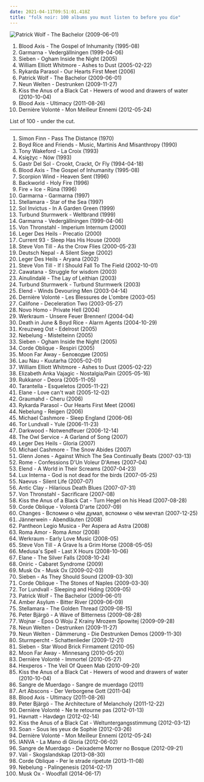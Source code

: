 ```yaml
---
date: 2021-04-11T09:51:01.418Z
title: "folk noir: 100 albums you must listen to before you die"
---
```

![Patrick Wolf - The Bachelor (2009-06-01)](http://coverartarchive.org/release/4f8f41d4-895d-488d-95d0-7daec079bcd1/21698152605-500.jpg "Patrick Wolf - The Bachelor (2009-06-01)")
<ol class="albums">
<li data-cover="http://coverartarchive.org/release/e9e0bf3e-9a94-3585-93ef-e6c1f5e0e5de/23505005206-500.jpg" data-tags="martial industrial, neofolk" role="button">Blood Axis - The Gospel of Inhumanity (1995-08)</li>
<li data-cover="https://img.discogs.com/Hhp0jMQUc3E5kGWLO4AoKncEGcQ=/fit-in/400x392/filters:strip_icc():format(jpeg):mode_rgb():quality(90)/discogs-images/R-1072107-1217768309.jpeg.jpg" data-tags="swedish, nordic folk, folk rock" role="button">Garmarna - Vedergällningen (1999-04-06)</li>
<li data-cover="http://coverartarchive.org/release/07b341fc-9fad-41ee-9b4c-8ffa86c395b5/2044678583-500.jpg" data-tags="folk noir, neofolk, neoclassical, celtic folk, wyrd folk, experimental folk, funeral folk, ethereal folk, darkfolk, ogham the ogham, je dirai quelque jour vos naissances latentes, nox-aeternus, apocalyptic folk noir, ambient funeral folk, ambient ghost apocalyptic" role="button">Sieben - Ogham Inside the Night (2005)</li>
<li data-cover="https://via.placeholder.com/450" data-tags="alt-country, brilliant album" role="button">William Elliott Whitmore - Ashes to Dust (2005-02-22)</li>
<li data-cover="https://via.placeholder.com/450" data-tags="singer-songwriter, post-punk, folk noir, retroschool, r parasol" role="button">Rykarda Parasol - Our Hearts First Meet (2006)</li>
<li data-cover="http://coverartarchive.org/release/4f8f41d4-895d-488d-95d0-7daec079bcd1/21698152605-500.jpg" data-tags="indie, alternative, folk, epic, fucking epic" role="button">Patrick Wolf - The Bachelor (2009-06-01)</li>
<li data-cover="http://coverartarchive.org/release/b037ecc8-45fa-43c1-bf9a-30c4934b3aed/3104789300-500.jpg" data-tags="neofolk, neo folk" role="button">Neun Welten - Destrunken (2009-11-27)</li>
<li data-cover="http://coverartarchive.org/release/71727f18-c683-4440-8ee5-0a623b5ad7fb/3109305787-500.jpg" data-tags="psychedelic folk, psychedelic neofolk" role="button">Kiss the Anus of a Black Cat - Hewers of wood and drawers of water (2010-10-04)</li>
<li data-cover="http://coverartarchive.org/release/7d744184-34a0-415a-b89e-6f8c7ed2d305/11633838088-500.jpg" data-tags="industrial, folk noir, neofolk, dark folk, martial industrial, neoclassical, apocalyptic folk, martial neofolk, je dirai quelque jour vos naissances latentes, nox-aeternus" role="button">Blood Axis - Ultimacy (2011-08-26)</li>
<li data-cover="http://coverartarchive.org/release/749b013d-fd81-4ca1-9acd-4c5de34ba331/5904656404-500.jpg" data-tags="industrial, folk noir, neofolk, dark folk, martial industrial, neoclassical, apocalyptic folk, music i tried but didnt like, martial neofolk, je dirai quelque jour vos naissances latentes, nox-aeternus, eurasian artists european association" role="button">Dernière Volonté - Mon Meilleur Ennemi (2012-05-24)</li>
</ol>
List of 100 - under the cut.
<!-- more -->

_________________

<ol class="albums">
<li data-cover="https://img.discogs.com/7PYhzZShASHgrsZeQlB1mluE1go=/fit-in/300x300/filters:strip_icc():format(jpeg):mode_rgb():quality(90)/discogs-images/R-440410-1113766673.jpg.jpg" data-tags="psychedelic, psychedelic folk, folk" role="button">
Simon Finn - Pass The Distance (1970)
</li>
<li data-cover="https://img.discogs.com/jejZNdPQiHsEeQh702GmkFopPM8=/fit-in/600x600/filters:strip_icc():format(jpeg):mode_rgb():quality(90)/discogs-images/R-102340-1253471316.jpeg.jpg" data-tags="neofolk, dark folk" role="button">
Boyd Rice and Friends - Music, Martinis And Misanthropy (1990)
</li>
<li data-cover="https://img.discogs.com/R-K8kuEUoE9yQMf0jXFZ0xvCR1s=/fit-in/600x526/filters:strip_icc():format(jpeg):mode_rgb():quality(90)/discogs-images/R-236304-1176372054.jpeg.jpg" data-tags="folk noir, neofolk, dark folk, neoclassical, celtic folk, apocalyptic folk, funeral folk, nox-aeternus, ambient folk noir, ambient funeral folk, ambient ghost apocalyptic" role="button">
Tony Wakeford - La Croix (1993)
</li>
<li data-cover="http://coverartarchive.org/release/8a34b08d-eeb7-4d68-84b6-de21c29aed02/15586270041-500.jpg" data-tags="folk noir, neofolk, accordion, heavenly voices, neoclassical, apocalyptic folk, nox-aeternus, ambient folk noir" role="button">
Księżyc - Nów (1993)
</li>
<li data-cover="https://via.placeholder.com/450" data-tags="noise, post-rock" role="button">
Gastr Del Sol - Crookt, Crackt, Or Fly (1994-04-18)
</li>
<li data-cover="http://coverartarchive.org/release/e9e0bf3e-9a94-3585-93ef-e6c1f5e0e5de/23505005206-500.jpg" data-tags="martial industrial, neofolk" role="button">
Blood Axis - The Gospel of Inhumanity (1995-08)
</li>
<li data-cover="http://coverartarchive.org/release/78835764-5e63-4dc1-993a-a864c1ea57b8/16083964350-500.jpg" data-tags="neofolk, experimental" role="button">
Scorpion Wind - Heaven Sent (1996)
</li>
<li data-cover="https://img.discogs.com/gfgoiSb_V7doW_t_D_s1JhEU-HE=/fit-in/590x584/filters:strip_icc():format(jpeg):mode_rgb():quality(90)/discogs-images/R-309080-1361405898-3934.jpeg.jpg" data-tags="neofolk" role="button">
Backworld - Holy Fire (1996)
</li>
<li data-cover="http://coverartarchive.org/release/aaecbd4c-1c5e-448e-9528-ca42d9423963/14841497956-500.jpg" data-tags="dark folk" role="button">
Fire + Ice - Rûna (1996)
</li>
<li data-cover="http://coverartarchive.org/release/677349c5-8978-43eb-bd7a-5d5ad1528126/23770251563-500.jpg" data-tags="folk, nordic ethno grooves, scandinavian folk" role="button">
Garmarna - Garmarna (1997)
</li>
<li data-cover="http://coverartarchive.org/release/992f9492-5a5d-4c68-8be2-3d72573e7c2f/24547966474-500.jpg" data-tags="world fusion" role="button">
Stellamara - Star of the Sea (1997)
</li>
<li data-cover="http://coverartarchive.org/release/79eca596-f325-4617-8529-e2230eed0b1d/14488180752-500.jpg" data-tags="neofolk" role="button">
Sol Invictus - In A Garden Green (1999)
</li>
<li data-cover="http://coverartarchive.org/release/3498b2aa-37c7-4efa-95ae-61736cc05c46/3456088427-500.jpg" data-tags="industrial, folk noir, neofolk, dark folk, martial industrial, neoclassical, apocalyptic folk, martial neofolk, je dirai quelque jour vos naissances latentes, nox-aeternus" role="button">
Turbund Sturmwerk - Weltbrand (1999)
</li>
<li data-cover="https://img.discogs.com/Hhp0jMQUc3E5kGWLO4AoKncEGcQ=/fit-in/400x392/filters:strip_icc():format(jpeg):mode_rgb():quality(90)/discogs-images/R-1072107-1217768309.jpeg.jpg" data-tags="swedish, nordic folk, folk rock" role="button">
Garmarna - Vedergällningen (1999-04-06)
</li>
<li data-cover="https://img.discogs.com/5fCiiKZISmm0lvVhiawFbhzbtWU=/fit-in/600x528/filters:strip_icc():format(jpeg):mode_rgb():quality(90)/discogs-images/R-2611582-1293132173.jpeg.jpg" data-tags="martial industrial" role="button">
Von Thronstahl - Imperium Internum (2000)
</li>
<li data-cover="https://img.discogs.com/jzbLPpERU9rdlzPBHolzDJdRkyE=/fit-in/170x170/filters:strip_icc():format(jpeg):mode_rgb():quality(90)/discogs-images/R-393353-1107428310.jpg.jpg" data-tags="epic, neofolk" role="button">
Leger Des Heils - Precatio (2000)
</li>
<li data-cover="http://coverartarchive.org/release/c5e4351e-fafd-3066-81a3-71e1cffd2133/3617687903-500.jpg" data-tags="neofolk, apocalyptic folk" role="button">
Current 93 - Sleep Has His House (2000)
</li>
<li data-cover="https://img.discogs.com/odN_mixBOw_bWndp9Tfn1RaOuIg=/fit-in/600x517/filters:strip_icc():format(jpeg):mode_rgb():quality(90)/discogs-images/R-385078-1248849142.jpeg.jpg" data-tags="singer-songwriter, avantgarde, melancholic" role="button">
Steve Von Till - As the Crow Flies (2000-05-23)
</li>
<li data-cover="http://coverartarchive.org/release/cf80170b-484c-44c3-8d40-65622582dc11/1740404925-500.jpg" data-tags="industrial" role="button">
Deutsch Nepal - A Silent Siege (2002)
</li>
<li data-cover="https://img.discogs.com/3q3Rssrn_WEJBoTcmPzKAjm5W3Y=/fit-in/170x170/filters:strip_icc():format(jpeg):mode_rgb():quality(90)/discogs-images/R-392749-1107342097.jpg.jpg" data-tags="industrial, folk noir, neofolk, dark folk, martial industrial, neoclassical, apocalyptic folk, martial neofolk, je dirai quelque jour vos naissances latentes, nox-aeternus" role="button">
Leger Des Heils - Aryana (2002)
</li>
<li data-cover="https://img.discogs.com/CRe3eF1up8sgihiNJOjdBeFgeWE=/fit-in/600x604/filters:strip_icc():format(jpeg):mode_rgb():quality(90)/discogs-images/R-385023-1248848442.jpeg.jpg" data-tags="acoustic, folk" role="button">
Steve Von Till - If I Should Fall To The Field (2002-10-01)
</li>
<li data-cover="https://img.discogs.com/R1lBbBZz4OC24dQE0LJ5h3RZcvU=/fit-in/600x531/filters:strip_icc():format(jpeg):mode_rgb():quality(90)/discogs-images/R-303179-1430050013-2005.jpeg.jpg" data-tags="neofolk, apocalyptic folk" role="button">
Cawatana - Struggle for wisdom (2003)
</li>
<li data-cover="https://img.discogs.com/_jICrP1JQsbgIN5jFEYrbYN5AzI=/fit-in/600x535/filters:strip_icc():format(jpeg):mode_rgb():quality(90)/discogs-images/R-750095-1154974913.jpeg.jpg" data-tags="neofolk" role="button">
Ainulindalë - The Lay of Leithian (2003)
</li>
<li data-cover="http://coverartarchive.org/release/0b31e8cc-e8cd-4eb9-b7af-83774257a335/3456082639-500.jpg" data-tags="industrial, folk noir, neofolk, dark folk, martial industrial, neoclassical, apocalyptic folk, martial neofolk, cold spring, je dirai quelque jour vos naissances latentes, nox-aeternus" role="button">
Turbund Sturmwerk - Turbund Sturmwerk (2003)
</li>
<li data-cover="http://coverartarchive.org/release/0e693a55-e555-419a-8b46-bc0175d6969b/5525339515-500.jpg" data-tags="neoclassical" role="button">
Elend - Winds Devouring Men (2003-04-14)
</li>
<li data-cover="http://coverartarchive.org/release/7f9e8879-d11b-450d-925b-b4845a39fdd4/1952249442-500.jpg" data-tags="martial industrial, neofolk" role="button">
Dernière Volonté - Les Blessures de L'ombre (2003-05)
</li>
<li data-cover="https://img.discogs.com/cnphNYFcaOzoqJ1qUCqIE78uQqc=/fit-in/600x600/filters:strip_icc():format(jpeg):mode_rgb():quality(90)/discogs-images/R-506591-1397153284-1182.jpeg.jpg" data-tags="indie, folk, indie rock, atmospheric, alt-country, folk noir, 2000s, treeks favourites" role="button">
Califone - Deceleration Two (2003-05-27)
</li>
<li data-cover="https://img.discogs.com/pGW3JCXuM8HloqW3CXrc8Dcs2DE=/fit-in/600x593/filters:strip_icc():format(jpeg):mode_rgb():quality(90)/discogs-images/R-295804-1188855521.jpeg.jpg" data-tags="folk noir, neofolk, dark folk, apocalyptic folk, military pop, radio foe, military noir pop" role="button">
Novo Homo - Private Hell (2004)
</li>
<li data-cover="https://img.discogs.com/bQKXi5r6CoYSeEOnTPG2tY9uGY0=/fit-in/391x400/filters:strip_icc():format(jpeg):mode_rgb():quality(90)/discogs-images/R-264594-1122716850.jpg.jpg" data-tags="neofolk" role="button">
Werkraum - Unsere Feuer Brennen! (2004-04)
</li>
<li data-cover="http://coverartarchive.org/release/eef84711-da0a-41b4-b2e9-a6e5fae95155/21078918413-500.jpg" data-tags="neofolk" role="button">
Death in June & Boyd Rice - Alarm Agents (2004-10-29)
</li>
<li data-cover="http://coverartarchive.org/release/9755e6bf-c439-4e09-bd7f-1300a770ce87/23650141567-500.jpg" data-tags="martial industrial, industrial" role="button">
Kreuzweg Ost - Edelrost (2005)
</li>
<li data-cover="http://coverartarchive.org/release/91317fc0-0cf7-49de-9ba0-5a1efdc27d54/13857043146-500.jpg" data-tags="folk noir, neofolk, dark folk, neoclassical, apocalyptic folk, nox-aeternus" role="button">
Nebelung - Mistelteinn (2005)
</li>
<li data-cover="http://coverartarchive.org/release/07b341fc-9fad-41ee-9b4c-8ffa86c395b5/2044678583-500.jpg" data-tags="folk noir, neofolk, neoclassical, celtic folk, wyrd folk, experimental folk, funeral folk, ethereal folk, darkfolk, ogham the ogham, je dirai quelque jour vos naissances latentes, nox-aeternus, apocalyptic folk noir, ambient funeral folk, ambient ghost apocalyptic" role="button">
Sieben - Ogham Inside the Night (2005)
</li>
<li data-cover="https://img.discogs.com/jJpqTTwjlEr3rjQ2WbYCmlbuJ9w=/fit-in/600x600/filters:strip_icc():format(jpeg):mode_rgb():quality(90)/discogs-images/R-963401-1376031707-9511.jpeg.jpg" data-tags="ethereal, dark folk, neo-classical, neo folk" role="button">
Corde Oblique - Respiri (2005)
</li>
<li data-cover="https://img.discogs.com/Xz2F3hJV1GXk9XlcykENIjejuhc=/fit-in/600x600/filters:strip_icc():format(jpeg):mode_rgb():quality(90)/discogs-images/R-13967827-1565114898-3972.jpeg.jpg" data-tags="dark folk" role="button">
Moon Far Away - Беловодие (2005)
</li>
<li data-cover="https://img.discogs.com/Ln_ol8MY9W6Sk1gIwIoEaGObhLI=/fit-in/600x600/filters:strip_icc():format(jpeg):mode_rgb():quality(90)/discogs-images/R-537190-1364762979-4513.jpeg.jpg" data-tags="folk" role="button">
Lau Nau - Kuutarha (2005-02-01)
</li>
<li data-cover="https://via.placeholder.com/450" data-tags="alt-country, brilliant album" role="button">
William Elliott Whitmore - Ashes to Dust (2005-02-22)
</li>
<li data-cover="http://coverartarchive.org/release/87b3cb1c-554c-43e9-a4d0-936e1c581eb0/3259790727-500.jpg" data-tags="folk, canadian, folk noir, nancykitten all-time favourite albums, e a vajagic" role="button">
Elizabeth Anka Vajagic - Nostalgia/Pain (2005-05-16)
</li>
<li data-cover="https://img.discogs.com/ljh_X5w1Ce5DG3PLy6SmrvRfuI4=/fit-in/441x394/filters:strip_icc():format(jpeg):mode_rgb():quality(90)/discogs-images/R-561225-1131714320.jpeg.jpg" data-tags="industrial, folk noir, neofolk, dark folk, martial industrial, neoclassical, apocalyptic folk, martial neofolk, je dirai quelque jour vos naissances latentes, nox-aeternus" role="button">
Rukkanor - Deora (2005-11-05)
</li>
<li data-cover="http://coverartarchive.org/release/241e4bee-a9ff-4cb2-87a2-259758a67dbf/3418037796-500.jpg" data-tags="alt-country" role="button">
Tarantella - Esqueletos (2005-11-22)
</li>
<li data-cover="https://via.placeholder.com/450" data-tags="celtic" role="button">
Elane - Love can't wait (2005-12-02)
</li>
<li data-cover="https://img.discogs.com/a6DDZA910TrXZ57PlbiUsj2odEc=/fit-in/600x529/filters:strip_icc():format(jpeg):mode_rgb():quality(90)/discogs-images/R-670091-1146472430.jpeg.jpg" data-tags="neofolk" role="button">
Graumahd - Cheru (2006)
</li>
<li data-cover="https://via.placeholder.com/450" data-tags="singer-songwriter, post-punk, folk noir, retroschool, r parasol" role="button">
Rykarda Parasol - Our Hearts First Meet (2006)
</li>
<li data-cover="https://img.discogs.com/7uDp6rOwqSLkJ9YEkEt7rW-Hvnw=/fit-in/600x594/filters:strip_icc():format(jpeg):mode_rgb():quality(90)/discogs-images/R-706912-1150120842.jpeg.jpg" data-tags="ambient, neofolk, dark folk, apocalyptic folk" role="button">
Nebelung - Reigen (2006)
</li>
<li data-cover="https://img.discogs.com/0DtbNoiwZL96dkTt9soXCuBz52w=/fit-in/555x501/filters:strip_icc():format(jpeg):mode_rgb():quality(90)/discogs-images/R-712641-1152637704.jpeg.jpg" data-tags="je devrais avoir mon enfer de la caresse" role="button">
Michael Cashmore - Sleep England (2006-06)
</li>
<li data-cover="http://coverartarchive.org/release/fc0d07b7-d1dd-4ba4-9e3d-d3809385f870/19410773764-500.jpg" data-tags="ambient, dark, ghost, ghost ambient" role="button">
Tor Lundvall - Yule (2006-11-23)
</li>
<li data-cover="http://coverartarchive.org/release/8c026b5c-643e-421c-b4c8-e1c67c5b60b2/14841095858-500.jpg" data-tags="neofolk" role="button">
Darkwood - Notwendfeuer (2006-12-14)
</li>
<li data-cover="https://img.discogs.com/mtmK5qB1HYr3zpWeTuYy4CsXzuo=/fit-in/400x398/filters:strip_icc():format(jpeg):mode_rgb():quality(90)/discogs-images/R-1062123-1189164472.jpeg.jpg" data-tags="folk noir, british folk, neofolk, dark folk, neoclassical, post-apocalyptic, funeral folk, british folk rock, nox-aeternus, ambient folk noir, apocalyptic folk noir" role="button">
The Owl Service - A Garland of Song (2007)
</li>
<li data-cover="https://img.discogs.com/03UutTaDm-qQPnpcwhDQmrsEGJ4=/fit-in/600x569/filters:strip_icc():format(jpeg):mode_rgb():quality(90)/discogs-images/R-996182-1452428700-9781.jpeg.jpg" data-tags="industrial, folk noir, neofolk, dark folk, martial industrial, neoclassical, apocalyptic folk, martial neofolk, je dirai quelque jour vos naissances latentes, nox-aeternus" role="button">
Leger Des Heils - Gloria (2007)
</li>
<li data-cover="http://coverartarchive.org/release/3b3ee7b7-a91e-4b70-bcc2-2669d1bf013d/16302212379-500.jpg" data-tags="classical, singer-songwriter" role="button">
Michael Cashmore - The Snow Abides (2007)
</li>
<li data-cover="https://img.discogs.com/tE17MK_Bukt6tzYUU5fRRmIZuKQ=/fit-in/600x588/filters:strip_icc():format(jpeg):mode_rgb():quality(90)/discogs-images/R-8730879-1467546490-6026.jpeg.jpg" data-tags="folk" role="button">
Glenn Jones - Against Which The Sea Continually Beats (2007-03-13)
</li>
<li data-cover="http://coverartarchive.org/release/20209780-beb1-45fe-b4b6-bfa6c8bd769e/2114457914-500.jpg" data-tags="neofolk, martial industrial" role="button">
Rome - Confessions D'Un Voleur D'Ames (2007-04)
</li>
<li data-cover="http://coverartarchive.org/release/246e7498-17dc-484d-94d1-28bb6b59b7e6/5525285126-500.jpg" data-tags="avant-garde, neoclassical, impossible for liberals to deal with, soundtrack to the apocalypse, neo-classical wave" role="button">
Elend - A World in Their Screams (2007-04-23)
</li>
<li data-cover="http://coverartarchive.org/release/c7682c1f-4b8d-4bbd-b2fc-a906da1cfb0c/2965698098-500.jpg" data-tags="folk, neofolk, dark folk, neoclassical, apocalyptic folk" role="button">
Lux Interna - God is not dead for the birds (2007-05-25)
</li>
<li data-cover="https://img.discogs.com/2ViiaiyJFFZUb9A1qEc6y7xE9kI=/fit-in/467x419/filters:strip_icc():format(jpeg):mode_rgb():quality(90)/discogs-images/R-1055628-1188574818.jpeg.jpg" data-tags="neofolk" role="button">
Naevus - Silent Life (2007-07)
</li>
<li data-cover="http://coverartarchive.org/release/8b96cecd-4db5-434b-8764-fc30bb1ce04c/26056549268-500.jpg" data-tags="death country" role="button">
Antic Clay - Hilarious Death Blues (2007-07-31)
</li>
<li data-cover="https://img.discogs.com/OHVVvDtPsXQn2onujpWjDtvHNDo=/fit-in/600x614/filters:strip_icc():format(jpeg):mode_rgb():quality(90)/discogs-images/R-959724-1464809862-5887.jpeg.jpg" data-tags="neofolk, martial industrial" role="button">
Von Thronstahl - Sacrificare (2007-08)
</li>
<li data-cover="https://img.discogs.com/KWGfk5E83Y_QDphMAohu9eYZUNI=/fit-in/600x612/filters:strip_icc():format(jpeg):mode_rgb():quality(90)/discogs-images/R-1080871-1191876665.jpeg.jpg" data-tags="industrial, folk noir, neofolk, dark folk, neoclassical, apocalyptic folk, martial neofolk, je dirai quelque jour vos naissances latentes, nox-aeternus" role="button">
Kiss the Anus of a Black Cat - Turn Hegel on his Head (2007-08-28)
</li>
<li data-cover="http://coverartarchive.org/release/8d22919d-84fd-49b1-a1a3-d76286ebd0c4/2234281903-500.jpg" data-tags="neofolk, dark folk, folk, ethereal" role="button">
Corde Oblique - Volontà D'arte (2007-09)
</li>
<li data-cover="https://img.discogs.com/zh8tcbs3crypKIqc9VqmPgoc5KQ=/fit-in/600x599/filters:strip_icc():format(jpeg):mode_rgb():quality(90)/discogs-images/R-4274893-1474127695-9797.jpeg.jpg" data-tags="hardcore, folk noir, neofolk, neoclassical, post-apocalyptic, dark ambient neoclassical, nox-aeternus, ambient folk noir, apocalyptic folk noir" role="button">
Changes - Вспомни о чём думал, вспомни о чём мечтал (2007-12-25)
</li>
<li data-cover="http://coverartarchive.org/release/e6290cf3-bd11-4e6a-82d2-ad9902095196/15095028687-500.jpg" data-tags="acoustic, german, neofolk" role="button">
Jännerwein - Abendläuten (2008)
</li>
<li data-cover="http://coverartarchive.org/release/d5649bff-1803-49b0-8c2f-cad638f95591/3295168321-500.jpg" data-tags="industrial, folk noir, neofolk, dark folk, martial industrial, neoclassical, martial neofolk, je dirai quelque jour vos naissances latentes, nox-aeternus" role="button">
Pantheon Legio Musica - Per Aspera ad Astra (2008)
</li>
<li data-cover="http://coverartarchive.org/release/42482ba5-7f65-41d8-b110-01b5dddcb98d/3415131007-500.jpg" data-tags="folk noir, neofolk, cabaret noir" role="button">
Roma Amor - Roma Amor (2008)
</li>
<li data-cover="https://img.discogs.com/ltiSDI5YYkKEXKhfUUZwJrZ9naQ=/fit-in/497x436/filters:strip_icc():format(jpeg):mode_rgb():quality(90)/discogs-images/R-1329947-1210166155.jpeg.jpg" data-tags="folk noir, dark folk, neoclassical, apocalyptic folk, martial neofolk, je devrais avoir mon enfer de la caresse, ahnstern, je dirai quelque jour vos naissances latentes, nox-aeternus" role="button">
Werkraum - Early Love Music (2008-05)
</li>
<li data-cover="https://img.discogs.com/Px-g7EqKop11ylx-A573RXEx8i8=/fit-in/600x600/filters:strip_icc():format(jpeg):mode_rgb():quality(90)/discogs-images/R-1331546-1248849561.jpeg.jpg" data-tags="folk" role="button">
Steve Von Till - A Grave Is a Grim Horse (2008-05-05)
</li>
<li data-cover="https://img.discogs.com/usen2733Pfa5n8eiA3hz4mH8v7U=/fit-in/500x497/filters:strip_icc():format(jpeg):mode_rgb():quality(90)/discogs-images/R-1521495-1225880752.jpeg.jpg" data-tags="industrial, folk noir, neofolk, dark folk, neoclassical, apocalyptic folk, dark ambient neofolk, dark ambient neoclassical, nox-aeternus" role="button">
Medusa's Spell - Last X Hours (2008-10-06)
</li>
<li data-cover="http://coverartarchive.org/release/1b7e0d89-ceff-444a-9963-34fac90ba3b5/16422860334-500.jpg" data-tags="ethereal, folk, darkwave, dark folk" role="button">
Elane - The Silver Falls (2008-10-24)
</li>
<li data-cover="http://coverartarchive.org/release/d112d0d9-a47d-4012-abaf-360d82dd6fea/10962547181-500.jpg" data-tags="folk noir, neofolk, dark cabaret, cabaret noir, chanson noir" role="button">
Oniric - Cabaret Syndrome (2009)
</li>
<li data-cover="https://img.discogs.com/EgsTSc7Yg2r3dT2I7YZFhGpix90=/fit-in/288x300/filters:strip_icc():format(jpeg):mode_rgb():quality(90)/discogs-images/R-8337905-1459639440-2129.jpeg.jpg" data-tags="acoustic, dark folk" role="button">
Musk Ox - Musk Ox (2009-02-03)
</li>
<li data-cover="http://coverartarchive.org/release/05b5c0d2-fa1a-4369-a6cd-7391942efe65/2044692390-500.jpg" data-tags="neofolk, dark folk, neoclassical" role="button">
Sieben - As They Should Sound (2009-03-30)
</li>
<li data-cover="http://coverartarchive.org/release/fefed632-c0d6-4202-8ce7-112326caeb2c/2234293753-500.jpg" data-tags="female vocalists, neo folk" role="button">
Corde Oblique - The Stones of Naples (2009-03-30)
</li>
<li data-cover="http://coverartarchive.org/release/74740e15-4de5-457c-812c-1fb9e87d75d8/19410795141-500.jpg" data-tags="industrial, folk noir, dark electro, neofolk, dark folk, neoclassical, funeral folk, ghost ambient, nox-aeternus, apocalyptic folk noir, ambient funeral folk, ambient ghost apocalyptic" role="button">
Tor Lundvall - Sleeping and Hiding (2009-05)
</li>
<li data-cover="http://coverartarchive.org/release/4f8f41d4-895d-488d-95d0-7daec079bcd1/21698152605-500.jpg" data-tags="indie, alternative, folk, epic, fucking epic" role="button">
Patrick Wolf - The Bachelor (2009-06-01)
</li>
<li data-cover="http://coverartarchive.org/release/6b574e62-955a-4da0-a62d-0f7c0dc42470/1983164726-500.jpg" data-tags="folk, folk noir, freak folk, neofolk, dark folk, neoclassical, funeral folk, dream folk, doom folk, death folk" role="button">
Amber Asylum - Bitter River (2009-06-09)
</li>
<li data-cover="http://coverartarchive.org/release/36a85cc1-dcd9-3fb8-81d5-96088e76275b/24548108959-500.jpg" data-tags="folk, world fusion, balkan folk, middle eastern folk" role="button">
Stellamara - The Golden Thread (2009-08-15)
</li>
<li data-cover="http://coverartarchive.org/release/f85f3266-2eba-42e7-9952-4dc106fc9bba/7599538562-500.jpg" data-tags="atmospheric, dark ambient, neoclassical, tribal ambient, neoclassical darkwave" role="button">
Peter Bjärgö - A Wave of Bitterness (2009-08-28)
</li>
<li data-cover="https://img.discogs.com/pQb3nTLsLOgSCQsUBqyeKRDZcHs=/fit-in/396x394/filters:strip_icc():format(jpeg):mode_rgb():quality(90)/discogs-images/R-2534276-1289235956.jpeg.jpg" data-tags="folk noir, dark ambient, neofolk, dark folk, polish, neoclassical, apocalyptic folk, dungeon synth, nox-aeternus" role="button">
Wojnar - Epos O Woju Z Krainy Mrozem Spowitej (2009-09-28)
</li>
<li data-cover="http://coverartarchive.org/release/b037ecc8-45fa-43c1-bf9a-30c4934b3aed/3104789300-500.jpg" data-tags="neofolk, neo folk" role="button">
Neun Welten - Destrunken (2009-11-27)
</li>
<li data-cover="https://img.discogs.com/HyFUjoxuV_CROICRff0lzm2tm9I=/fit-in/600x537/filters:strip_icc():format(jpeg):mode_rgb():quality(90)/discogs-images/R-2791340-1441710381-6611.jpeg.jpg" data-tags="folk noir, neofolk, dark folk, neoclassical, apocalyptic folk, nox-aeternus" role="button">
Neun Welten - Dämmerung - Die Destrunken Demos (2009-11-30)
</li>
<li data-cover="http://coverartarchive.org/release/78a9b7dd-eae3-47e8-95c6-001aa2273a1f/8585041214-500.jpg" data-tags="folk, industrial, folk noir, neofolk, dark folk, neoclassical, apocalyptic folk, martial neofolk, medieval dark ambient, dark ambient neoclassical, nox-aeternus, dark folk noir" role="button">
Sturmpercht - Schattenlieder (2009-12-21)
</li>
<li data-cover="http://coverartarchive.org/release/b027000b-4b45-447a-a301-543ef5d555fa/2044670141-500.jpg" data-tags="folk, folk noir, neofolk, neoclassical, wyrd folk, funeral folk, nox-aeternus, runes folk, apocalyptic folk noir, ambient funeral folk, ambient ghost apocalyptic" role="button">
Sieben - Star Wood Brick Firmament (2010-05)
</li>
<li data-cover="https://img.discogs.com/rQIcOmidWG6ymKkkC69sp39RgC4=/fit-in/600x605/filters:strip_icc():format(jpeg):mode_rgb():quality(90)/discogs-images/R-2300587-1552219843-8206.jpeg.jpg" data-tags="shadowplay release" role="button">
Moon Far Away - Minnesang (2010-05-20)
</li>
<li data-cover="http://coverartarchive.org/release/186c4170-8821-43de-97b1-7085c496a0bf/1952245791-500.jpg" data-tags="synthpop, militarism leads to homosexuality" role="button">
Dernière Volonté - Immortel (2010-05-27)
</li>
<li data-cover="http://coverartarchive.org/release/e6758283-a51d-4eb9-88ad-c723c670a96d/2384794027-500.jpg" data-tags="folk, folk noir, dark folk, neoclassical, apocalyptic folk, dark ambient neoclassical, nox-aeternus" role="button">
Hexperos - The Veil Of Queen Mab (2010-09-20)
</li>
<li data-cover="http://coverartarchive.org/release/71727f18-c683-4440-8ee5-0a623b5ad7fb/3109305787-500.jpg" data-tags="psychedelic folk, psychedelic neofolk" role="button">
Kiss the Anus of a Black Cat - Hewers of wood and drawers of water (2010-10-04)
</li>
<li data-cover="http://coverartarchive.org/release/8e21d5e2-5264-493d-a966-3f89c4249dc2/24449908212-500.jpg" data-tags="folk, folk noir, neofolk, celtic, neoclassical, celtic folk, apocalyptic folk, pagan folk, funeral folk, nox-aeternus" role="button">
Sangre de Muerdago - Sangre de muerdago (2011)
</li>
<li data-cover="http://coverartarchive.org/release/96b2ebe9-4d43-468f-8e63-3a81955e96c5/26549537492-500.jpg" data-tags="industrial, folk noir, neofolk, dark folk, martial industrial, neoclassical, apocalyptic folk, martial neofolk, nox-aeternus" role="button">
Art Abscons - Der Verborgene Gott (2011-04)
</li>
<li data-cover="http://coverartarchive.org/release/7d744184-34a0-415a-b89e-6f8c7ed2d305/11633838088-500.jpg" data-tags="industrial, folk noir, neofolk, dark folk, martial industrial, neoclassical, apocalyptic folk, martial neofolk, je dirai quelque jour vos naissances latentes, nox-aeternus" role="button">
Blood Axis - Ultimacy (2011-08-26)
</li>
<li data-cover="http://coverartarchive.org/release/95e38193-3a18-4e6c-a180-b651d908d64c/1741875920-500.jpg" data-tags="dark ambient" role="button">
Peter Bjärgö - The Architecture of Melancholy (2011-12-22)
</li>
<li data-cover="http://coverartarchive.org/release/8808ea3d-0d26-425e-b504-b0f047540596/5904704593-500.jpg" data-tags="martial industrial, military pop" role="button">
Dernière Volonté - Ne te retourne pas (2012-01-13)
</li>
<li data-cover="https://img.discogs.com/wfL3iYvB0-qamGXaHOiuBQSRiqQ=/fit-in/600x595/filters:strip_icc():format(jpeg):mode_rgb():quality(90)/discogs-images/R-3449462-1330815605.jpeg.jpg" data-tags="norwegian, neofolk, dark folk, norway" role="button">
Havnatt - Havdøgn (2012-02-14)
</li>
<li data-cover="http://coverartarchive.org/release/52c7a693-a1a8-4760-9d9c-79b0917c2fed/3541596192-500.jpg" data-tags="post-punk, gothic rock" role="button">
Kiss the Anus of a Black Cat - Weltuntergangsstimmung (2012-03-12)
</li>
<li data-cover="http://coverartarchive.org/release/aaf8ae3d-b05e-4439-b213-ab1c0f86abd1/5408770879-500.jpg" data-tags="folk, singer-songwriter, melancholy, folk noir, freak folk, folk rock, new weird america, indie folk, dream folk, dream folk rock, melancholic folk rock" role="button">
Soan - Sous les yeux de Sophie (2012-03-26)
</li>
<li data-cover="http://coverartarchive.org/release/749b013d-fd81-4ca1-9acd-4c5de34ba331/5904656404-500.jpg" data-tags="industrial, folk noir, neofolk, dark folk, martial industrial, neoclassical, apocalyptic folk, music i tried but didnt like, martial neofolk, je dirai quelque jour vos naissances latentes, nox-aeternus, eurasian artists european association" role="button">
Dernière Volonté - Mon Meilleur Ennemi (2012-05-24)
</li>
<li data-cover="https://img.discogs.com/BtksdYjEJrtS4qmwLUI5ULGGCqU=/fit-in/250x225/filters:strip_icc():format(jpeg):mode_rgb():quality(90)/discogs-images/R-3683481-1340267218-8384.jpeg.jpg" data-tags="progressive rock, folk noir, military pop, martial pop, y2k prog" role="button">
IANVA - La Mano di Gloria (2012-06-02)
</li>
<li data-cover="https://img.discogs.com/E3cTwxyjVn4u5kzgP6_N6UOztSI=/fit-in/577x600/filters:strip_icc():format(jpeg):mode_rgb():quality(90)/discogs-images/R-4701004-1447613340-1019.jpeg.jpg" data-tags="folk, folk noir, neofolk, neoclassical, celtic folk, apocalyptic folk, funeral folk, nox-aeternus, dark folk noir, apocalyptic folk noir" role="button">
Sangre de Muerdago - Deixademe Morrer no Bosque (2012-09-21)
</li>
<li data-cover="http://coverartarchive.org/release/3340c511-8744-41e4-a5e6-630699ea5ccd/16485301148-500.jpg" data-tags="acoustic" role="button">
Vàli - Skogslandskap (2013-08-30)
</li>
<li data-cover="http://coverartarchive.org/release/6b7540b7-527f-41e6-ab24-7aff3317fcd0/11534719399-500.jpg" data-tags="folk, acoustic, folk noir, neofolk, dark folk, neo-classical, neoclassical, apocalyptic folk, martial neofolk, ethnic music, nox-aeternus,  world music" role="button">
Corde Oblique - Per le strade ripetute (2013-11-08)
</li>
<li data-cover="http://coverartarchive.org/release/9963e580-6d2d-4294-abe1-aed84302c53d/6830106367-500.jpg" data-tags="neofolk, dark folk" role="button">
Nebelung - Palingenesis (2014-02-17)
</li>
<li data-cover="https://img.discogs.com/jxA6YtZT1NSzgKBaGmcA4u-_6Ww=/fit-in/600x600/filters:strip_icc():format(jpeg):mode_rgb():quality(90)/discogs-images/R-5801020-1436292648-1228.jpeg.jpg" data-tags="folk noir, neofolk, dark folk, neoclassical, apocalyptic folk, musk ox, nox-aeternus" role="button">
Musk Ox - Woodfall (2014-06-17)
</li>
</ol>